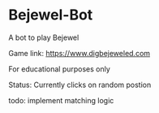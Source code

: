 # Bejewel-Bot

A bot to play Bejewel

Game link: https://www.digbejeweled.com


For educational purposes only

Status: Currently clicks on random postion

todo: implement matching logic 
